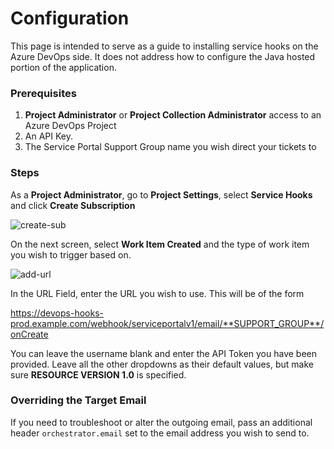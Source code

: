 # Configuration 
This page is intended to serve as a guide to installing service hooks on the Azure DevOps side. It does not address how to configure the Java hosted portion of the application.

### Prerequisites

1. **Project Administrator** or **Project Collection Administrator** access to an Azure DevOps Project 
1. An API Key. 
1. The Service Portal Support Group name you wish direct your tickets to


### Steps
As a **Project Administrator**, go to **Project Settings**, select **Service Hooks** and click **Create Subscription**

![create-sub](images/create-subscription.png)

On the next screen, select **Work Item Created** and the type of work item you wish to trigger based on.  


![add-url](images/add-url.png)


In the URL Field, enter the URL you wish to use.  This will be of the form

https://devops-hooks-prod.example.com/webhook/serviceportalv1/email/**SUPPORT_GROUP**/onCreate


You can leave the username blank and enter the API Token you have been provided.  Leave all the other dropdowns as their default values, but make sure **RESOURCE VERSION 1.0** is specified.

### Overriding the Target Email
If you need to troubleshoot or alter the outgoing email, pass an additional header `orchestrator.email` set to the email address you wish to send to.